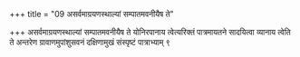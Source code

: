 +++
title = "09 असर्वमाग्रयणस्थाल्यां सम्पातमवनीयैष ते"

+++
असर्वमाग्रयणस्थाल्यां सम्पातमवनीयैष ते योनिरपानाय त्वेत्यरिक्तं पात्रमायतने सादयित्वा व्यानाय त्वेति ते अन्तरेण ग्रावाणमुपांशुसवनं दक्षिणामुखं संस्पृष्टं पात्राभ्याम् ९